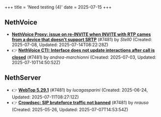 +++
title = 'Need testing (4)'
date = 2025-07-15
+++

## NethVoice
- **[NethVoice Proxy: issue on re-INVITE when INVITE with RTP cames from a device that doesn't support SRTP](https://github.com/NethServer/dev/issues/7546)** (#7481) by *Stell0* (Created: 2025-07-08, Updated: 2025-07-14T08:22:28Z)
- :point_right: **[NethVoice CTI: Interface does not update interactions after call is closed](https://github.com/NethServer/dev/issues/7541)** (#7481) by *andrea-marchionni* (Created: 2025-07-03, Updated: 2025-07-10T14:50:52Z)

## NethServer
- :point_right: **[WebTop 5.29.1](https://github.com/NethServer/dev/issues/7525)** (#7481) by *lucagasparini* (Created: 2025-06-24, Updated: 2025-07-11T08:27:12Z)
- :point_right: **[Crowdsec: SIP bruteforce traffic not banned](https://github.com/NethServer/dev/issues/7481)** (#7481) by *nrauso* (Created: 2025-05-26, Updated: 2025-07-07T14:53:54Z)

